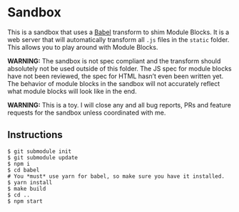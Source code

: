 # Sandbox

This is a sandbox that uses a [Babel] transform to shim Module Blocks. It is a web server that will automatically transform all `.js` files in the `static` folder. This allows you to play around with Module Blocks.

**WARNING:** The sandbox is not spec compliant and the transform should absolutely not be used outside of this folder. The JS spec for module blocks have not been reviewed, the spec for HTML hasn’t even been written yet. The behavior of module blocks in the sandbox will not accurately reflect what module blocks will look like in the end.

**WARNING:** This is a toy. I will close any and all bug reports, PRs and feature requests for the sandbox unless coordinated with me.

## Instructions

```
$ git submodule init
$ git submodule update
$ npm i
$ cd babel
# You *must* use yarn for babel, so make sure you have it installed.
$ yarn install
$ make build
$ cd ..
$ npm start
```

[babel]: https://babeljs.io/
